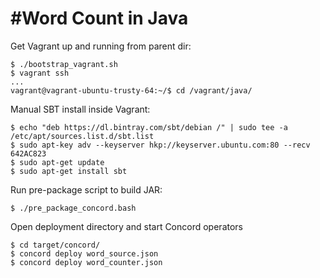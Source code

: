 #Word Count in Java
===================
Get Vagrant up and running from parent dir:
	
	$ ./bootstrap_vagrant.sh
  	$ vagrant ssh
  	...
  	vagrant@vagrant-ubuntu-trusty-64:~/$ cd /vagrant/java/
  
Manual SBT install inside Vagrant:

  	$ echo "deb https://dl.bintray.com/sbt/debian /" | sudo tee -a /etc/apt/sources.list.d/sbt.list
  	$ sudo apt-key adv --keyserver hkp://keyserver.ubuntu.com:80 --recv 642AC823
  	$ sudo apt-get update
  	$ sudo apt-get install sbt

Run pre-package script to build JAR:

  	$ ./pre_package_concord.bash

Open deployment directory and start Concord operators

	$ cd target/concord/
	$ concord deploy word_source.json
	$ concord deploy word_counter.json
	